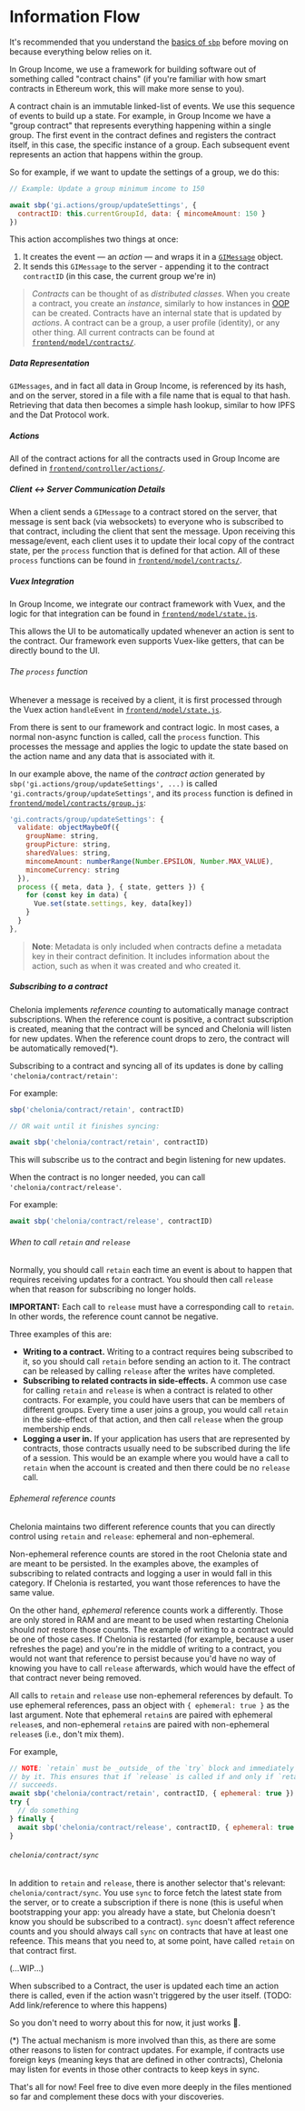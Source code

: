 # Information Flow

It's recommended that you understand the [basics of `sbp`](https://github.com/okTurtles/sbp-js) before moving on because everything below relies on it.

In Group Income, we use a framework for building software out of something called "contract chains" (if you're familiar with how smart contracts in Ethereum work, this will make more sense to you).

A contract chain is an immutable linked-list of events. We use this sequence of events to build up a state. For example, in Group Income we have a "group contract" that represents everything happening within a single group. The first event in the contract defines and registers the contract itself, in this case, the specific instance of a group. Each subsequent event represents an action that happens within the group.

So for example, if we want to update the settings of a group, we do this:

```js
// Example: Update a group minimum income to 150

await sbp('gi.actions/group/updateSettings', {
  contractID: this.currentGroupId, data: { mincomeAmount: 150 }
})
```

This action accomplishes two things at once:

1. It creates the event — an *action* — and wraps it in a [`GIMessage`](../shared/GIMessage.js) object.
2. It sends this `GIMessage` to the server - appending it to the contract `contractID` (in this case, the current group we're in)

> _Contracts_ can be thought of as *distributed classes*. When you create a contract, you create an *instance*, similarly to how instances in [OOP](https://en.wikipedia.org/wiki/Object-oriented_programming) can be created. Contracts have an internal state that is updated by *actions*. A contract can be a group, a user profile (identity), or any other thing. All current contracts can be found at [`frontend/model/contracts/`](../frontend/model/contracts/).

##### Data Representation

`GIMessages`, and in fact all data in Group Income, is referenced by its hash, and on the server, stored in a file with a file name that is equal to that hash. Retrieving that data then becomes a simple hash lookup, similar to how IPFS and the Dat Protocol work.

##### Actions

All of the contract actions for all the contracts used in Group Income are defined in [`frontend/controller/actions/`](..frontend/controller/actions/).

##### Client <-> Server Communication Details

When a client sends a `GIMessage` to a contract stored on the server, that message is sent back (via websockets) to everyone who is subscribed to that contract, including the client that sent the message. Upon receiving this message/event, each client uses it to update their local copy of the contract state, per the `process` function that is defined for that action. All of these `process` functions can be found in [`frontend/model/contracts/`](../frontend/model/contracts/).

##### Vuex Integration

In Group Income, we integrate our contract framework with Vuex, and the logic for that integration can be found in [`frontend/model/state.js`](../frontend/model/state.js).

This allows the UI to be automatically updated whenever an action is sent to the contract. Our framework even supports Vuex-like getters, that can be directly bound to the UI.

###### The `process` function

Whenever a message is received by a client, it is first processed through the Vuex action `handleEvent` in [`frontend/model/state.js`](../frontend/model/state.js).

From there is sent to our framework and contract logic. In most cases, a normal non-async function is called, call the `process` function. This processes the message and applies the logic to update the state based on the action name and any data that is associated with it.

In our example above, the name of the *contract action* generated by `sbp('gi.actions/group/updateSettings', ...)` is called `'gi.contracts/group/updateSettings'`, and its `process` function is defined in [`frontend/model/contracts/group.js`](../frontend/model/contracts/group.js):

```js
'gi.contracts/group/updateSettings': {
  validate: objectMaybeOf({
    groupName: string,
    groupPicture: string,
    sharedValues: string,
    mincomeAmount: numberRange(Number.EPSILON, Number.MAX_VALUE),
    mincomeCurrency: string
  }),
  process ({ meta, data }, { state, getters }) {
    for (const key in data) {
      Vue.set(state.settings, key, data[key])
    }
  }
},
```

> **Note**: Metadata is only included when contracts define a metadata key in their contract definition. It includes information about the action, such as when it was created and who created it.

##### Subscribing to a contract

Chelonia implements _reference counting_ to automatically manage contract
subscriptions. When the reference count is positive, a contract subscription
is created, meaning that the contract will be synced and Chelonia will listen
for new updates. When the reference count drops to zero, the contract will be
automatically removed(*).

Subscribing to a contract and syncing all of its updates is done by calling `'chelonia/contract/retain'`:

For example:

```js
sbp('chelonia/contract/retain', contractID)

// OR wait until it finishes syncing:

await sbp('chelonia/contract/retain', contractID)
```

This will subscribe us to the contract and begin listening for new updates.

When the contract is no longer needed, you can call `'chelonia/contract/release'`.

For example:

```js
await sbp('chelonia/contract/release', contractID)
```

###### When to call `retain` and `release`

Normally, you should call `retain` each time an event is about to happen that
requires receiving updates for a contract. You should then call `release` when
that reason for subscribing no longer holds.

**IMPORTANT:** Each call to `release` must have a corresponding call to `retain`.
In other words, the reference count cannot be negative.

Three examples of this are:

  * **Writing to a contract.** Writing to a contract requires being subscribed
    to it, so you should call `retain` before sending an action to it. The
    contract can be released by calling `release` after the writes have completed.
  * **Subscribing to related contracts in side-effects.** A common use case for
    calling `retain` and `release` is when a contract is related to other
    contracts. For example, you could have users that can be members of different
    groups. Every time a user joins a group, you would call `retain` in the
    side-effect of that action, and then call `release` when the group membership
    ends.
  * **Logging a user in.** If your application has users that are represented by
    contracts, those contracts usually need to be subscribed during the life of
    a session. This would be an example where you would have a call to `retain`
    when the account is created and then there could be no `release` call.

###### Ephemeral reference counts

Chelonia maintains two different reference counts that you can directly control
using `retain` and `release`: ephemeral and non-ephemeral.

Non-ephemeral reference counts are stored in the root Chelonia state and are
meant to be persisted. In the examples above, the examples of subscribing to
related contracts and logging a user in would fall in this category. If Chelonia
is restarted, you want those references to have the same value.

On the other hand, _ephemeral_ reference counts work a differently. Those are
only stored in RAM and are meant to be used when restarting Chelonia should
_not_ restore those counts. The example of writing to a contract would be one
of those cases. If Chelonia is restarted (for example, because a user refreshes
the page) and you're in the middle of writing to a contract, you would not want
that reference to persist because you'd have no way of knowing you have to call
`release` afterwards, which would have the effect of that contract never being
removed.

All calls to `retain` and `release` use non-ephemeral references by default. To
use ephemeral references, pass an object with `{ ephemeral: true }` as the last
argument. Note that ephemeral `retain`s are paired with ephemeral `release`s,
and non-ephemeral `retain`s are paired with non-ephemeral `release`s (i.e.,
don't mix them).

For example,

```js
// NOTE: `retain` must be _outside_ of the `try` block and immediately followed
// by it. This ensures that if `release` is called if and only if `retain`
// succeeds.
await sbp('chelonia/contract/retain', contractID, { ephemeral: true })
try {
  // do something
} finally {
  await sbp('chelonia/contract/release', contractID, { ephemeral: true })
}
```

###### `chelonia/contract/sync`

In addition to `retain` and `release`, there is another selector that's
relevant: `chelonia/contract/sync`. You use `sync` to force fetch the latest
state from the server, or to create a subscription if there is none (this is
useful when bootstrapping your app: you already have a state, but Chelonia
doesn't know you should be subscribed to a contract). `sync` doesn't affect
reference counts and you should always call `sync` on contracts that have at
least one refeence. This means that you need to, at some point, have called
`retain` on that contract first.

(...WIP...)

When subscribed to a Contract, the user is updated each time an action there is called, even if the action wasn't triggered by the user itself. (TODO: Add link/reference to where this happens)

So you don't need to worry about this for now, it just works 🔮.

(*) The actual mechanism is more involved than this, as there are some other
reasons to listen for contract updates. For example, if contracts use foreign
keys (meaning keys that are defined in other contracts), Chelonia may listen for
events in those other contracts to keep keys in sync.

That's all for now! Feel free to dive even more deeply in the files mentioned so far and complement these docs with your discoveries.
